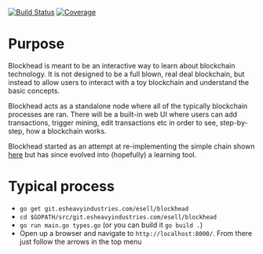 [![Build Status](https://drone.esheavyindustries.com/api/badges/esell/blockhead/status.svg)](https://drone.esheavyindustries.com/esell/blockhead)
[![Coverage](http://esheavyindustries.com:8080/display?repo=blockhead_git)](http://esheavyindustries.com:8080/display?repo=blockhead_git)

# Purpose

Blockhead is meant to be an interactive way to learn about blockchain technology. It is not designed to be a full blown, real deal blockchain, but
instead to allow users to interact with a toy blockchain and understand the basic concepts.

Blockhead acts as a standalone node where all of the typically blockchain processes are ran. There will be a built-in web UI where users
can add transactions, trigger mining, edit transactions etc in order to see, step-by-step, how a blockchain works.

Blockhead started as an attempt at re-implementing the simple chain shown [here](https://blockchain.works-hub.com/blog/Learn-Blockchains-by-Building-One) but has 
since evolved into (hopefully) a learning tool.


# Typical process

* `go get git.esheavyindustries.com/esell/blockhead`
* `cd $GOPATH/src/git.esheavyindustries.com/esell/blockhead`
* `go run main.go types.go` (or you can build it `go build .`)
* Open up a browser and navigate to `http://localhost:8000/`. From there just follow the arrows in the top menu



